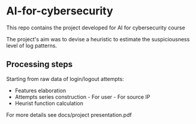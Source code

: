 # AI-for-cybersecurity
This repo contains the project developed for AI  for cybersecurity course 

The project's aim was to devise a heuristic to estimate the suspiciousness level of log patterns.

## Processing steps

Starting from raw data of login/logout attempts:

* Features elaboration
* Attempts series construction
           - For user
           - For source IP
* Heurist function calculation

For more details see docs/project presentation.pdf
